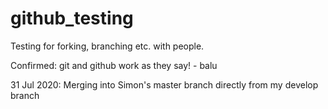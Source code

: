 # github_testing
Testing for forking, branching etc. with people.

Confirmed: git and github work as they say! - balu

31 Jul 2020: Merging into Simon's master branch directly from my develop branch
